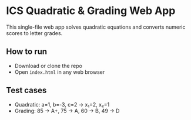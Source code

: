 # ICS Quadratic & Grading Web App

This single-file web app solves quadratic equations and converts numeric scores to letter grades.

## How to run
- Download or clone the repo
- Open `index.html` in any web browser

## Test cases
- Quadratic: a=1, b=-3, c=2 → x₁=2, x₂=1
- Grading: 85 → A+, 75 → A, 60 → B, 49 → D
